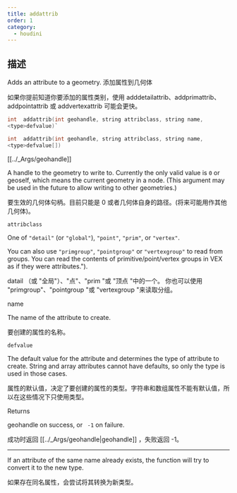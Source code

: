 ```yaml
---
title: addattrib
order: 1
category:
  - houdini
---
```

    
## 描述

Adds an attribute to a geometry. 添加属性到几何体

如果你提前知道你要添加的属性类别，使用 adddetailattrib、addprimattrib、addpointattrib 或 addvertexattrib 可能会更快。

```c
int  addattrib(int geohandle, string attribclass, string name,
<type>defvalue)`

int  addattrib(int geohandle, string attribclass, string name,
<type>defvalue[])
```

[[../_Args/geohandle]]

A handle to the geometry to write to. Currently the only valid value is `0` or
geoself, which
means the current geometry in a node. (This argument may be used in the future
to allow writing to other geometries.)

要生效的几何体句柄。目前只能是 0 或者几何体自身的路径。(将来可能用作其他几何体)。

`attribclass`

One of `"detail"` (or `"global"`), `"point"`, `"prim"`, or `"vertex"`.

You can also use `"primgroup"`, `"pointgroup"` or `"vertexgroup"` to read from groups. You can read the contents of primitive/point/vertex groups in VEX as if they were attributes.").

datail （或 "全局"）、"点"、"prim "或 "顶点 "中的一个。 你也可以使用 "primgroup"、"pointgroup "或 "vertexgroup "来读取分组。

<div class="aaa">name</div>

The name of the attribute to create.

要创建的属性的名称。

`defvalue`

The default value for the attribute and determines the type of attribute to create. String and array attributes cannot have defaults, so only the type is used in those cases.

属性的默认值，决定了要创建的属性的类型。字符串和数组属性不能有默认值，所以在这些情况下只使用类型。

Returns

geohandle on success, or ` -1` on failure.

成功时返回 [[../_Args/geohandle|geohandle]] ，失败返回 -1。

---

If an attribute of the same name already exists, the function will try to convert it to the new type.

如果存在同名属性，会尝试将其转换为新类型。
